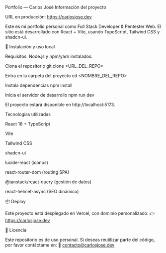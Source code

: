 Portfolio — Carlos José
Información del proyecto

URL en producción: https://carlosjose.dev

Este es mi portfolio personal como Full Stack Developer & Pentester Web.
El sitio está desarrollado con React + Vite, usando TypeScript, Tailwind CSS y shadcn-ui.

🚀 Instalación y uso local

Requisitos: Node.js y npm/yarn instalados.

Clona el repositorio
git clone <URL_DEL_REPO>

Entra en la carpeta del proyecto
cd <NOMBRE_DEL_REPO>

Instala dependencias
npm install

Inicia el servidor de desarrollo
npm run dev

El proyecto estará disponible en http://localhost:5173.

Tecnologías utilizadas

React 18 + TypeScript

Vite

Tailwind CSS

shadcn-ui

lucide-react (iconos)

react-router-dom (routing SPA)

@tanstack/react-query (gestión de datos)

react-helmet-async (SEO dinámico)

📦 Deploy

Este proyecto está desplegado en Vercel, con dominio personalizado:
👉 https://carlosjose.dev

📄 Licencia

Este repositorio es de uso personal.
Si deseas reutilizar parte del código, por favor contáctame en:
📧 contacto@carlosjose.dev
